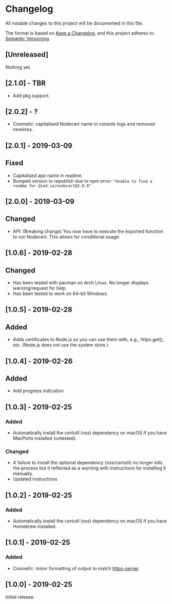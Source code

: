 # Changelog

All notable changes to this project will be documented in this file.

The format is based on [Keep a Changelog](https://keepachangelog.com/en/1.0.0/),
and this project adheres to [Semantic Versioning](https://semver.org/spec/v2.0.0.html).

## [Unreleased]

Nothing yet.

## [2.1.0] - TBR

  - Add pkg support.

## [2.0.2] - ?

  - Cosmetic: capitalised Nodecert name in console logs and removed newlines.

## [2.0.1] - 2019-03-09

## Fixed
  - Capitalised app name in readme.
  - Bumped version to republish due to npm error: `"Unable to find a readme for @ind.ie/nodecert@2.0.0"`

## [2.0.0] - 2019-03-09

## Changed

  - API: (Breaking change) You now have to execute the exported function to run Nodecert. This allows for conditional usage.

## [1.0.6] - 2019-02-28

## Changed

  - Has been tested with pacman on Arch Linux. No longer displays warning/request for help.
  - Has been tested to work on 64-bit Windows.

## [1.0.5] - 2019-02-28

## Added

  - Adds certificates to Node.js so you can use them with, e.g., https.get(), etc. (Node.js does not use the system store.)

## [1.0.4] - 2019-02-26

## Added

  - Add progress indication

## [1.0.3] - 2019-02-25

### Added

  - Automatically install the _certutil_ (nss) dependency on macOS if you have MacPorts installed (untested).

### Changed

- A failure to install the optional dependency (nss/certutil) no longer kills the process but it reflected as a warning with instructions for installing it manually.
- Updated instructions

## [1.0.2] - 2019-02-25

### Added

  - Automatically install the _certutil_ (nss) dependency on macOS if you have Homebrew installed.

## [1.0.1] - 2019-02-25

### Added

  - Cosmetic: minor formatting of output to match [https-server](https://source.ind.ie/hypha/tools/https-server)

## [1.0.0] - 2019-02-25

Initial release.
